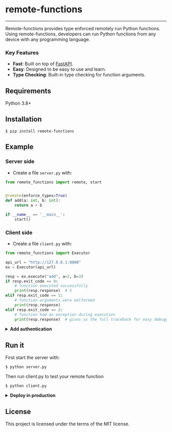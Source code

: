 # remote-functions

---
Remote-functions provides type enforced remotely run Python functions. Using remote-functions,
developers can run Python functions from any device with any programming language.


### Key Features
* **Fast**: Built on top of [FastAPI](https://github.com/tiangolo/fastapi).
* **Easy**: Designed to be easy to use and learn.
* **Type Checking**: Built-in type checking for function arguments.


## Requirements

Python 3.8+

## Installation

<div class="termy">

```console
$ pip install remote-functions
```

</div>

## Example

### Server side

* Create a file `server.py` with:

```Python
from remote_functions import remote, start


@remote(enforce_types=True)
def add(a: int, b: int):
    return a + b

if __name__ == '__main__':   
    start()

```


### Client side

* Create a file `client.py` with:

```Python
from remote_functions import Executor

api_url = "http://127.0.0.1:8000"
ex = Executor(api_url)

resp = ex.execute("add", a=2, b=3)
if resp.exit_code == 0:
    # function executed successfully
    print(resp.response)  # 5
elif resp.exit_code == 1:
    # function arguments were malformed
    print(resp.response)
elif resp.exit_code == 2:
    # function had an exception during execution
    print(resp.response)  # gives us the full traceback for easy debugging

```

<details markdown="1">
<summary><b>Add authentication</b></summary>

If you want to protect your application from unauthorized access, 
you can enable key based authentication.

To enable authentication change your `server.py` file to:
```Python
from remote_functions import remote, start, Settings

settings = Settings()
settings.authorization = "super_secret_key"


@remote(enforce_types=True, settings=settings)
def add(a: int, b: int):
    return a + b


if __name__ == '__main__':
    start()
```

Then in `client.py` add the `authorization` argument
```Python
from remote_functions import Executor

api_url = "http://127.0.0.1:8000"
ex = Executor(api_url, authorization="super_secret_key")

resp = ex.execute("add", a=2, b=3)
if resp.exit_code == 0:
    # function executed successfully
    print(resp.response)  # 5
elif resp.exit_code == 1:
    # function arguments were malformed
    print(resp.response)
elif resp.exit_code == 2:
    # function had an exception during execution
    print(resp.response)  # gives us the full traceback for easy debugging

```
</details>

## Run it
First start the server with:
<div class="termy">

```console
$ python server.py
```

</div>

Then run client.py to test your remote function

<div class="termy">

```console
$ python client.py
```

</div>

<details markdown="1">
<summary><b>Deploy in production</b></summary>

To deploy your application for production you just have to slightly modify your server.py file by changing 
the `host` and `port`

```Python
from remote_functions import remote, start


@remote(enforce_types=True)
def add(a: int, b: int):
    return a + b


if __name__ == '__main__':
    start(host="0.0.0.0", port=80)
```
</details>

## License

This project is licensed under the terms of the MIT license.
